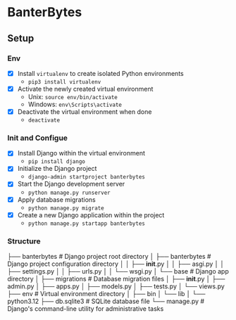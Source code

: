 # BanterBytes

## Setup

### Env

- [x] Install `virtualenv` to create isolated Python environments
  - `pip3 install virtualenv`
- [x] Activate the newly created virtual environment
  - Unix: `source env/bin/activate`
  - Windows: `env\Scripts\activate`
- [x] Deactivate the virtual environment when done
  - `deactivate`

### Init and Configue

- [x] Install Django within the virtual environment
  - `pip install django`
- [x] Initialize the Django project
  - `django-admin startproject banterbytes`
- [x] Start the Django development server
  - `python manage.py runserver`
- [x] Apply database migrations 
  - `python manage.py migrate`
- [x] Create a new Django application within the project
  - `python manage.py startapp banterbytes` 

### Structure

├── banterbytes            # Django project root directory
│   ├── banterbytes        # Django project configuration directory
│   │   ├── __init__.py
│   │   ├── asgi.py
│   │   ├── settings.py
│   │   ├── urls.py
│   │   └── wsgi.py
│   └── base               # Django app directory
│       ├── migrations     # Database migration files
│       ├── __init__.py
│       ├── admin.py
│       ├── apps.py
│       ├── models.py
│       ├── tests.py
│       └── views.py
├── env                    # Virtual environment directory
│   ├── bin
│   └── lib
│       └── python3.12
├── db.sqlite3             # SQLite database file
└── manage.py              # Django's command-line utility for administrative tasks